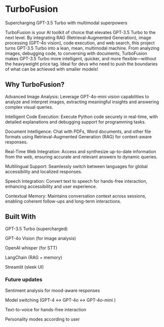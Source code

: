 # TurboFusion

Supercharging GPT-3.5 Turbo with multimodal superpowers 

TurboFusion is your AI toolkit of choice that elevates GPT-3.5 Turbo to the next level. By integrating RAG (Retrieval-Augmented Generation), image processing (GPT-4o vision), code execution, and web search, this project turns GPT-3.5 Turbo into a lean, mean, multimodal machine. From analyzing images, debugging code, to conversing with documents, TurboFusion makes GPT-3.5 Turbo more intelligent, quicker, and more flexible—without the heavyweight price tag. Ideal for devs who need to push the boundaries of what can be achieved with smaller models!

## Why TurboFusion?

Advanced Image Analysis: Leverage GPT-4o-mini vision capabilities to analyze and interpret images, extracting meaningful insights and answering complex visual queries.

Intelligent Code Execution: Execute Python code securely in real-time, with detailed explanations and debugging support for programming tasks.

Document Intelligence: Chat with PDFs, Word documents, and other file formats using Retrieval-Augmented Generation (RAG) for context-aware responses.

Real-Time Web Integration: Access and synthesize up-to-date information from the web, ensuring accurate and relevant answers to dynamic queries.

Multilingual Support: Seamlessly switch between languages for global accessibility and localized responses.

Speech Integration: Convert text to speech for hands-free interaction, enhancing accessibility and user experience.

Contextual Memory: Maintains conversation context across sessions, enabling coherent follow-ups and long-term interactions.


## Built With

GPT-3.5 Turbo (supercharged)

GPT-4o Vision (for image analysis)

OpenAI whisper (for STT)

LangChain (RAG + memory)

Streamlit (sleek UI)

### Future updates

Sentiment analysis for mood-aware responses

Model switching (GPT-4 ↔ GPT-4o ↔ GPT-4o-mini )

Text-to-voice for hands-free interaction

Personality modes according to user



